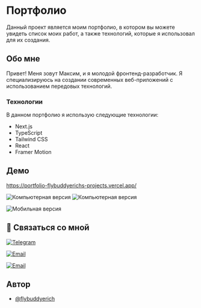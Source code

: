 # Портфолио
Данный проект является моим портфолио, в котором вы можете увидеть список моих работ, а также технологий, которые я использовал для их создания. 

## Обо мне
Привет! Меня зовут Максим, и я молодой фронтенд-разработчик. Я специализируюсь на создании современных веб-приложений с использованием передовых технологий.

### Технологии
В данном портфолио я использую следующие технологии:

* Next.js
* TypeScript
* Tailwind CSS
* React
* Framer Motion



## Демо

https://portfolio-flybuddyerichs-projects.vercel.app/

![Компьютерная версия](https://github.com/user-attachments/assets/7e3b01ce-aa2c-490c-b0ca-b96176db9e4a)
![Компьютерная версия](https://github.com/user-attachments/assets/e8506037-d64b-425f-aa7a-abf19b7c76e0)

![Мобильная версия](https://github.com/user-attachments/assets/e8b14680-5f8b-4381-a218-7ffaec34719c)





## 🔗 Связаться со мной
[![Telegram](https://img.shields.io/badge/Telegram-2CA5E0?style=for-the-badge&logo=telegram&logoColor=white)](https://t.me/hopelesshex)

[![Email](https://img.shields.io/badge/Email-kokorewmaxim@inbox.ru-0078D4?style=for-the-badge&logo=microsoft-outlook&logoColor=white)](mailto:kokorewmaxim@inbox.ru)

[![Email](https://img.shields.io/badge/Email-kokorew.maksim@mail.ru-0078D4?style=for-the-badge&logo=microsoft-outlook&logoColor=white)](mailto:kokorew.maksim@mail.ru)

## Автор

- [@flybuddyerich](https://github.com/FlyBuddyErich)
